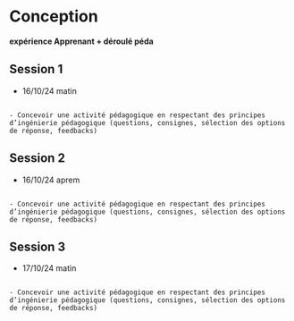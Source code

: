 # Conception

**expérience Apprenant + déroulé péda**

## Session 1

- 16/10/24 matin

```{admonition} Objectif(s) pédagogique(s)

- Concevoir une activité pédagogique en respectant des principes d’ingénierie pédagogique (questions, consignes, sélection des options de réponse, feedbacks) 

```

## Session 2

- 16/10/24 aprem

```{admonition} Objectif(s) pédagogique(s)

- Concevoir une activité pédagogique en respectant des principes d’ingénierie pédagogique (questions, consignes, sélection des options de réponse, feedbacks) 

```

## Session 3

- 17/10/24 matin

```{admonition} Objectif(s) pédagogique(s)

- Concevoir une activité pédagogique en respectant des principes d’ingénierie pédagogique (questions, consignes, sélection des options de réponse, feedbacks) 

```